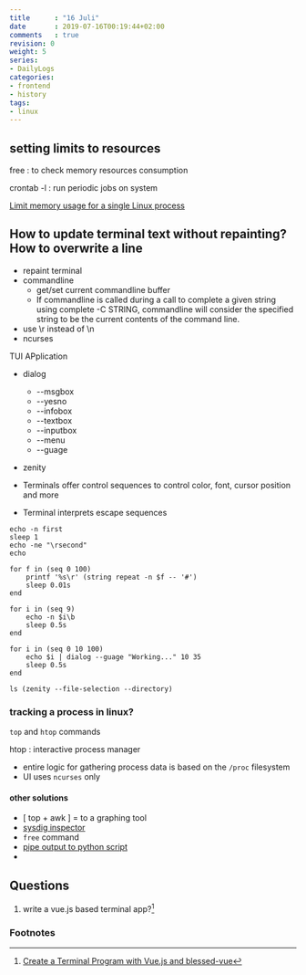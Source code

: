 ```yaml
---
title      : "16 Juli"
date       : 2019-07-16T00:19:44+02:00
comments   : true
revision: 0
weight: 5
series:
- DailyLogs
categories:
- frontend
- history
tags:
- linux
---
```


## setting limits to resources

free
: to check memory resources consumption

crontab -l
: run periodic jobs on system

[Limit memory usage for a single Linux process](https://unix.stackexchange.com/questions/44985/limit-memory-usage-for-a-single-linux-process)

## How to update terminal text without repainting? How to overwrite a line

* repaint terminal
* commandline
  * get/set current commandline buffer
  * If commandline is called during a call to complete a given string using complete -C STRING, commandline will consider the specified string to be the current contents of the command line.
* use \r instead of \n
* ncurses

TUI APplication

* dialog
  * --msgbox
  * --yesno
  * --infobox
  * --textbox
  * --inputbox
  * --menu
  * --guage
* zenity

* Terminals offer control sequences to control color, font, cursor position and more
* Terminal interprets escape sequences

```
echo -n first
sleep 1
echo -ne "\rsecond"
echo

for f in (seq 0 100)
    printf '%s\r' (string repeat -n $f -- '#')
    sleep 0.01s
end

for i in (seq 9)
    echo -n $i\b
    sleep 0.5s
end

for i in (seq 0 10 100)
    echo $i | dialog --guage "Working..." 10 35
    sleep 0.5s
end

ls (zenity --file-selection --directory)
```

### tracking a process in linux?

`top` and `htop` commands

htop
: interactive process manager
* entire logic for gathering process data is based on the `/proc` filesystem
* UI uses `ncurses` only

#### other solutions

* [ top + awk ] = to a graphing tool
* [sysdig inspector](https://github.com/draios/sysdig-inspect.git)
* `free` command
* [pipe output to python script](https://manashpratim.com/plot-realtime-terminal-data)
*

## Questions

1. write a vue.js based terminal app?[^1]

### Footnotes

[^1]: [Create a Terminal Program with Vue.js and blessed-vue](https://alligator.io/vuejs/blessed-vue-terminal/)
[^2]:
